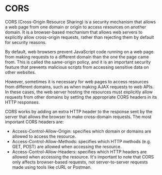 # CORS

CORS (Cross-Origin Resource Sharing) is a security mechanism that allows a web page from one domain or origin to access resources on another domain. It is a browser-based mechanism that allows web servers to explicitly allow cross-origin requests, rather than rejecting them by default for security reasons.

By default, web browsers prevent JavaScript code running on a web page from making requests to a different domain than the one the page came from. This is called the same-origin policy, and it is an important security feature that prevents malicious scripts from accessing sensitive data on other websites.

However, sometimes it is necessary for web pages to access resources from different domains, such as when making AJAX requests to web APIs. In these cases, the web server hosting the resources must explicitly allow requests from other domains by setting the appropriate CORS headers in its HTTP responses.

CORS works by adding an extra HTTP header to the response sent by the server that allows the browser to make cross-domain requests. The most important CORS headers are:

* Access-Control-Allow-Origin: specifies which domain or domains are allowed to access the resource.
* Access-Control-Allow-Methods: specifies which HTTP methods (e.g. GET, POST) are allowed when accessing the resource.
* Access-Control-Allow-Headers: specifies which HTTP headers are allowed when accessing the resource.
It's important to note that CORS only affects browser-based requests, not server-to-server requests made using tools like cURL or Postman.
